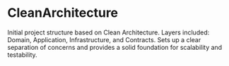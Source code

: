# CleanArchitecture
Initial project structure based on Clean Architecture.
Layers included: Domain, Application, Infrastructure, and Contracts.
Sets up a clear separation of concerns and provides a solid foundation for scalability and testability.
